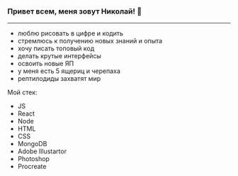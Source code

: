 ### Привет всем, меня зовут Николай! 👋

-----

* люблю рисовать в цифре и кодить
* стремлюсь к получению новых знаний и опыта
* хочу писать топовый код
* делать крутые интерфейсы
* освоить новые ЯП
* у меня есть 5 ящериц и черепаха
* рептилодиды захватят мир

Мой стек:

* JS
* React
* Node
* HTML
* CSS
* MongoDB
* Adobe Illustartor
* Photoshop
* Procreate

<!--
**KunPitun/KunPitun** is a ✨ _special_ ✨ repository because its `README.md` (this file) appears on your GitHub profile.

Here are some ideas to get you started:

- 🔭 I’m currently working on ...
- 🌱 I’m currently learning ...
- 👯 I’m looking to collaborate on ...
- 🤔 I’m looking for help with ...
- 💬 Ask me about ...
- 📫 How to reach me: ...
- 😄 Pronouns: ...
- ⚡ Fun fact: ...
-->
